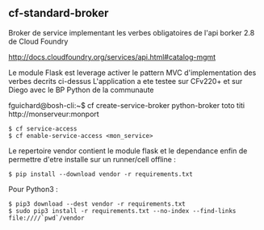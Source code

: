 ## cf-standard-broker ##
Broker de service implementant les verbes obligatoires de l'api borker 2.8 de Cloud Foundry

http://docs.cloudfoundry.org/services/api.html#catalog-mgmt

Le module Flask est leverage activer le pattern MVC d'implementation des verbes decrits ci-dessus
L'application a ete testee sur CFv220+ et sur Diego avec le BP Python de la communaute

fguichard@bosh-cli:~$ cf create-service-broker python-broker toto titi http://monserveur:monport

```
$ cf service-access
$ cf enable-service-access <mon_service>
```

Le repertoire vendor contient le module flask et le dependance enfin de permettre
d'etre installe sur un runner/cell offline :

```
$ pip install --download vendor -r requirements.txt
```

Pour Python3 :

```
$ pip3 download --dest vendor -r requirements.txt
$ sudo pip3 install -r requirements.txt --no-index --find-links file:////`pwd`/vendor 
```

